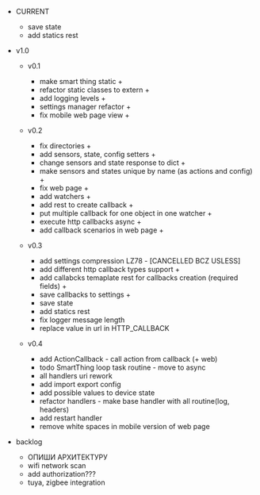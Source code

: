 - CURRENT
    - save state
    - add statics rest

- v1.0
    - v0.1
        - make smart thing static +
        - refactor static classes to extern +
        - add logging levels +
        - settings manager refactor +
        - fix mobile web page view +

    - v0.2
        - fix directories +
        - add sensors, state, config setters +
        - change sensors and state response to dict +
        - make sensors and states unique by name (as actions and config) +
        - fix web page + 
        - add watchers +
        - add rest to create callback +
        - put multiple callback for one object in one watcher +
        - execute http callbacks async +
        - add callback scenarios in web page +
        
    - v0.3
        - add settings compression LZ78 - [CANCELLED BCZ USLESS]
        - add different http callback types support +
        - add callabcks temaplate rest for callbacks creation (required fields) +
        - save callbacks to settings +
        - save state
        - add statics rest
        - fix logger message length
        - replace value in url in HTTP_CALLBACK

    - v0.4
        - add ActionCallback - call action from callback (+ web)
        - todo SmartThing loop task routine - move to async
        - all handlers uri rework
        - add import export config
        - add possible values to device state
        - refactor handlers - make base handler with all routine(log, headers)
        - add restart handler
        - remove white spaces in mobile version of web page

- backlog
    - ОПИШИ АРХИТЕКТУРУ
    - wifi network scan
    - add authorization???
    - tuya, zigbee integration
